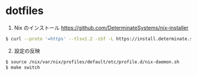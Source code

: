 # dotfiles

1. Nix のインストール
https://github.com/DeterminateSystems/nix-installer

```zsh
$ curl --proto '=https' --tlsv1.2 -sSf -L https://install.determinate.systems/nix | sh -s -- install
```

2. 設定の反映

```zsh
$ source /nix/var/nix/profiles/default/etc/profile.d/nix-daemon.sh
$ make switch
```

